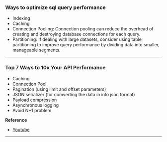 ### Ways to optimize sql query performance
 - Indexing
 - Caching
 - Connection Pooling: Connection pooling can reduce the overhead of creating and destroying database connections for each query.
 - Partitioning: If dealing with large datasets, consider using table partitioning to improve query performance by dividing data into smaller, manageable segments.

 ---

### Top 7 Ways to 10x Your API Performance
 - Caching
 - Connection Pool
 - Pagination (using limit and offset parameters)
 - JSON serializer (for comverting the data in into json format)
 - Payload compression
 - Asynchronous logging
 - Avoid N+1 problem

 **Reference**
 - [Youtube](https://www.youtube.com/watch?v=zvWKqUiovAM)

 ---